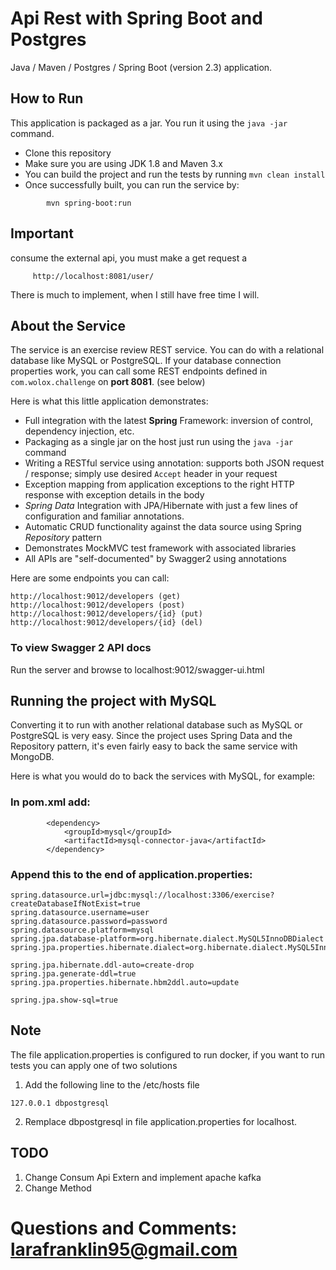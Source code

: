 # Api Rest with Spring Boot and Postgres

Java / Maven / Postgres / Spring Boot (version 2.3) application.

## How to Run 

This application is packaged as a jar. You run it using the ```java -jar``` command.

* Clone this repository 
* Make sure you are using JDK 1.8 and Maven 3.x
* You can build the project and run the tests by running ```mvn clean install```
* Once successfully built, you can run the service by:

```
        mvn spring-boot:run 
```

## Important
consume the external api, you must make a get request a 
```
     http://localhost:8081/user/   
```


There is much to implement, when I still have free time I will.

## About the Service

The service is an exercise review REST service. You can do with a relational database like MySQL or PostgreSQL. If your database connection properties work, you can call some REST endpoints defined in ```com.wolox.challenge``` on **port 8081**. (see below)

Here is what this little application demonstrates: 

* Full integration with the latest **Spring** Framework: inversion of control, dependency injection, etc.
* Packaging as a single jar on the host just run using the ``java -jar`` command
* Writing a RESTful service using annotation: supports both JSON request / response; simply use desired ``Accept`` header in your request
* Exception mapping from application exceptions to the right HTTP response with exception details in the body
* *Spring Data* Integration with JPA/Hibernate with just a few lines of configuration and familiar annotations. 
* Automatic CRUD functionality against the data source using Spring *Repository* pattern
* Demonstrates MockMVC test framework with associated libraries
* All APIs are "self-documented" by Swagger2 using annotations 

Here are some endpoints you can call:

```
http://localhost:9012/developers (get)
http://localhost:9012/developers (post)
http://localhost:9012/developers/{id} (put)
http://localhost:9012/developers/{id} (del)
```

### To view Swagger 2 API docs

Run the server and browse to localhost:9012/swagger-ui.html

## Running the project with MySQL

Converting it to run with another relational database such as MySQL or PostgreSQL is very easy. Since the project uses Spring Data and the Repository pattern, it's even fairly easy to back the same service with MongoDB. 

Here is what you would do to back the services with MySQL, for example: 

### In pom.xml add: 

```
        <dependency>
            <groupId>mysql</groupId>
            <artifactId>mysql-connector-java</artifactId>
        </dependency>
```

### Append this to the end of application.properties: 

```
spring.datasource.url=jdbc:mysql://localhost:3306/exercise?createDatabaseIfNotExist=true
spring.datasource.username=user
spring.datasource.password=password
spring.datasource.platform=mysql
spring.jpa.database-platform=org.hibernate.dialect.MySQL5InnoDBDialect
spring.jpa.properties.hibernate.dialect=org.hibernate.dialect.MySQL5InnoDBDialect

spring.jpa.hibernate.ddl-auto=create-drop
spring.jpa.generate-ddl=true
spring.jpa.properties.hibernate.hbm2ddl.auto=update

spring.jpa.show-sql=true

```


## Note

The file application.properties is configured to run docker, if you want to run tests you can apply one of two solutions

1. Add the following line to the /etc/hosts file
```
127.0.0.1 dbpostgresql
```

2. Remplace dbpostgresql in file application.properties for localhost.

## TODO
1. Change Consum Api Extern and implement apache kafka
2. Change Method


# Questions and Comments: larafranklin95@gmail.com
